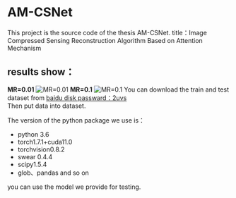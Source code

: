 # AM-CSNet
This project is the source code of the thesis AM-CSNet. 
title：Image Compressed Sensing Reconstruction Algorithm Based on Attention Mechanism
## results show：
**MR=0.01**
![MR=0.01](../res_images/1.png)
**MR=0.1**
![MR=0.1](../res_images/10.png)
You can download the train and test dataset from [baidu disk passward：2uvs](https://pan.baidu.com/s/1ooh9He3cZX2xHwTjr6-1Vg)  
Then put data into dataset.

The version of the python package we use is：  
- python 3.6  
- torch1.7.1+cuda11.0  
- torchvision0.8.2  
- swear 0.4.4  
- scipy1.5.4  
- glob、pandas and so on  

you can use the model we provide for testing. 
